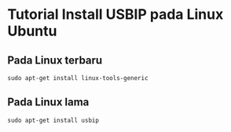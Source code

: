 # Tutorial Install USBIP pada Linux Ubuntu
## Pada Linux terbaru
```
sudo apt-get install linux-tools-generic
```

## Pada Linux lama
```
sudo apt-get install usbip
```
